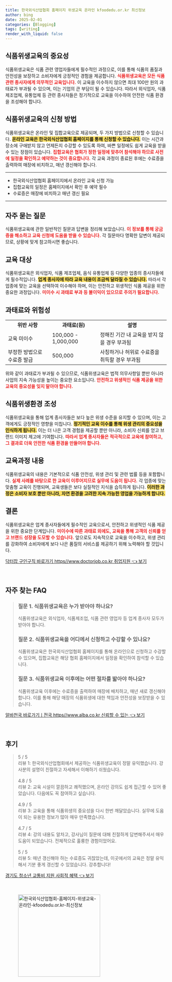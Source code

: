 ```yaml
---
title: 한국외식산업협회 홈페이지 위생교육 온라인 kfoodedu.or.kr 최신정보
author: bing
date: 2025-02-01
categories: [Blogging]
tags: [writing]
render_with_liquid: false
---
```



<h2 id='식품위생교육의_중요성'>식품위생교육의 중요성</h2>

<p>식품위생교육은 식품 관련 영업자들에게 필수적인 과정으로, 이를 통해 식품의 품질과 안전성을 보장하고 소비자에게 긍정적인 경험을 제공합니다. <b><span style="color: #ee2323;">식품위생교육은 모든 식품 관련 종사자에게 의무적인 교육입니다.</span></b> 이 교육을 이수하지 않으면 최대 100만 원의 과태료가 부과될 수 있으며, 이는 기업의 큰 부담이 될 수 있습니다. 따라서 외식업자, 식품 제조업체, 유통업체 등 관련 종사자들은 정기적으로 교육을 이수하여 안전한 식품 환경을 조성해야 합니다.</p>

<h2 id='식품위생교육의_신청_방법'>식품위생교육의 신청 방법</h2>

<p>식품위생교육은 온라인 및 집합교육으로 제공되며, 두 가지 방법으로 신청할 수 있습니다. <b><span style="background-color: #ffe066;">온라인 교육은 한국외식산업협회 홈페이지를 통해 신청할 수 있습니다.</span></b> 이는 시간과 장소에 구애받지 않고 언제든지 수강할 수 있도록 하여, 바쁜 일정에도 쉽게 교육을 받을 수 있는 장점이 있습니다. <b><span style="color: #ee2323;">집합교육은 협회가 정한 일정에 맞추어 참석해야 하므로 사전에 일정을 확인하고 예약하는 것이 중요합니다.</span></b> 각 교육 과정이 종료된 후에는 수료증을 출력하여 매장에 비치하고, 매년 갱신해야 합니다.</p>

<hr />

<ul>
    <li>한국외식산업협회 홈페이지에서 온라인 교육 신청 가능</li>
    <li>집합교육의 일정은 홈페이지에서 확인 후 예약 필수</li>
    <li>수료증은 매장에 비치하고 매년 갱신 필요</li>
</ul>

<hr />

<h2 id='자주_묻는_질문'>자주 묻는 질문</h2>

<p>식품위생교육에 관한 일반적인 질문과 답변을 정리해 보았습니다. <b><span style="color: #ee2323;">이 정보를 통해 궁금증을 해소하고 교육 신청에 도움을 받을 수 있습니다.</span></b> 각 질문마다 명확한 답변이 제공되므로, 상황에 맞게 참고하시면 좋습니다.</p>

<h2 id='교육_대상'>교육 대상</h2>

<p>식품위생교육은 외식업자, 식품 제조업체, 음식 유통업체 등 다양한 업종의 종사자들에게 필수적입니다. <b><span style="background-color: #ffe066;">업계 종사자에 따라 교육 내용이 조금씩 달라질 수 있습니다.</span></b> 따라서 각 업종에 맞는 교육을 선택하여 이수해야 하며, 이는 안전하고 위생적인 식품 제공을 위한 중요한 과정입니다. <b><span style="color: #ee2323;">미이수 시 과태료 부과 등 불이익이 있으므로 주의가 필요합니다.</span></b></p>

<h2 id='과태료와_위험성'>과태료와 위험성</h2>

<table>
    <tr>
        <td style="text-align: center; height: 17px;"><b>위반 사항</b></td>
        <td style="text-align: center; height: 17px;"><b>과태료(원)</b></td>
        <td style="text-align: center; height: 17px;"><b>설명</b></td>
    </tr>
    <tr>
        <td>교육 미이수</td>
        <td>100,000 - 1,000,000</td>
        <td>정해진 기간 내 교육을 받지 않을 경우 부과됨</td>
    </tr>
    <tr>
        <td>부정한 방법으로 수료증 발급</td>
        <td>500,000</td>
        <td>사칭하거나 허위로 수료증을 취득할 경우 부과됨</td>
    </tr>
</table>

<p>위와 같이 과태료가 부과될 수 있으므로, 식품위생교육은 법적 의무사항일 뿐만 아니라 사업의 지속 가능성을 높이는 중요한 요소입니다. <b><span style="color: #ee2323;">안전하고 위생적인 식품 제공을 위한 교육의 중요성을 잊지 말아야 합니다.</span></b></p>

<h2 id='식품위생환경_조성'>식품위생환경 조성</h2>

<p>식품위생교육을 통해 업계 종사자들은 보다 높은 위생 수준을 유지할 수 있으며, 이는 고객에게도 긍정적인 영향을 미칩니다. <b><span style="background-color: #ffe066;">정기적인 교육 이수를 통해 위생 관리의 중요성을 인식하게 됩니다.</span></b> 이는 더 나은 고객 경험을 제공할 뿐만 아니라, 소비자 신뢰를 얻고 브랜드 이미지 제고에 기여합니다. <b><span style="color: #ee2323;">따라서 업계 종사자들은 적극적으로 교육에 참여하고, 그 결과로 더욱 안전한 식품 환경을 만들어야 합니다.</span></b></p>

<h2 id='교육과정_내용'>교육과정 내용</h2>

<p>식품위생교육의 내용은 기본적으로 식품 안전성, 위생 관리 및 관련 법률 등을 포함합니다. <b><span style="color: #ee2323;">실제 사례를 바탕으로 한 교육이 이루어지므로 실무에 도움이 됩니다.</span></b> 각 업종에 맞는 맞춤형 교육이 진행되며, 교육생들은 보다 실질적인 지식을 습득하게 됩니다. <b><span style="background-color: #ffe066;">이러한 과정은 소비자 보호 뿐만 아니라, 자연 환경을 고려한 지속 가능한 영업을 가능하게 합니다.</span></b></p>

<h2 id='결론'>결론</h2>

<p>식품위생교육은 업계 종사자들에게 필수적인 교육으로서, 안전하고 위생적인 식품 제공을 위한 중요한 단계입니다. <b><span style="color: #ee2323;">미이수에 따른 과태료 외에도, 교육을 통해 고객의 신뢰를 얻고 브랜드 성장을 도모할 수 있습니다.</span></b> 앞으로도 지속적으로 교육을 이수하고, 위생 관리를 강화하여 소비자에게 보다 나은 품질의 서비스를 제공하기 위해 노력해야 할 것입니다.</p>


<p><a class="click-button" title="닥터잡 구인구직 바로가기 https//www.doctorjob.co.kr 취업지원" href="https://aptwhite.github.io/posts/%EB%8B%A5%ED%84%B0%EC%9E%A1-%EA%B5%AC%EC%9D%B8%EA%B5%AC%EC%A7%81-%EB%B0%94%EB%A1%9C%EA%B0%80%EA%B8%B0-httpswww.doctorjob.co.kr-%EC%B7%A8%EC%97%85%EC%A7%80%EC%9B%90/" rel="dofollow">닥터잡 구인구직 바로가기 https//www.doctorjob.co.kr 취업지원 👈 보기</a></p><br>
<h2 id='자주_찾는_FAQ'>자주 찾는 FAQ</h2>
<div itemscope="" itemtype="https://schema.org/FAQPage"> 
<blockquote> 
<div itemscope="" itemprop="mainEntity" itemtype="https://schema.org/Question"> 
<h3 itemprop="name">질문 1. 식품위생교육은 누가 받아야 하나요?</h3> 
<div itemscope="" itemprop="acceptedAnswer" itemtype="https://schema.org/Answer"> 
<span itemprop="text"> 
<p>식품위생교육은 외식업자, 식품제조업, 식품 관련 영업자 등 업계 종사자 모두가 받아야 합니다.</p> 
</span> 
</div> 
</div> 

<div itemscope="" itemprop="mainEntity" itemtype="https://schema.org/Question"> 
<h3 itemprop="name">질문 2. 식품위생교육을 어디에서 신청하고 수강할 수 있나요?</h3> 
<div itemscope="" itemprop="acceptedAnswer" itemtype="https://schema.org/Answer"> 
<span itemprop="text"> 
<p>식품위생교육은 한국외식산업협회 홈페이지를 통해 온라인으로 신청하고 수강할 수 있으며, 집합교육은 해당 협회 홈페이지에서 일정을 확인하여 참석할 수 있습니다.</p> 
</span> 
</div> 
</div> 

<div itemscope="" itemprop="mainEntity" itemtype="https://schema.org/Question"> 
<h3 itemprop="name">질문 3. 식품위생교육 이후에는 어떤 절차를 밟아야 하나요?</h3> 
<div itemscope="" itemprop="acceptedAnswer" itemtype="https://schema.org/Answer"> 
<span itemprop="text"> 
<p>식품위생교육 이후에는 수료증을 출력하여 매장에 배치하고, 매년 새로 갱신해야 합니다. 이를 통해 해당 매장의 식품위생에 대한 책임과 안전성을 보장받을 수 있습니다.</p> 
</span> 
</div> 
</div> 
</blockquote> 
</div>
<p><a class="click-button" title="알바천국 바로가기ㅣ전국 https//www.alba.co.kr 신뢰할 수 있는" href="https://aptwhite.github.io/posts/%EC%95%8C%EB%B0%94%EC%B2%9C%EA%B5%AD-%EB%B0%94%EB%A1%9C%EA%B0%80%EA%B8%B0%E3%85%A3%EC%A0%84%EA%B5%AD-httpswww.alba.co.kr-%EC%8B%A0%EB%A2%B0%ED%95%A0-%EC%88%98-%EC%9E%88%EB%8A%94/" rel="dofollow">알바천국 바로가기ㅣ전국 https//www.alba.co.kr 신뢰할 수 있는 👈 보기</a></p><br>
<h2 id='후기'>후기</h2>
<div itemscope itemtype="https://schema.org/Product">
  <blockquote>
  <div itemprop="review" itemscope itemtype="https://schema.org/Review">
      <div itemprop="reviewRating" itemscope itemtype="https://schema.org/Rating"> <span itemprop="ratingValue">5</span> / <span itemprop="bestRating">5</span> </div>
      <span itemprop="reviewBody">리뷰 1: 한국외식산업협회에서 제공하는 식품위생교육이 정말 유익했습니다. 강사분의 설명이 친절하고 자세해서 이해하기 쉬웠습니다.</span>
  </div>
  <br>
  <div itemprop="review" itemscope itemtype="https://schema.org/Review">
      <div itemprop="reviewRating" itemscope itemtype="https://schema.org/Rating"> <span itemprop="ratingValue">4.8</span> / <span itemprop="bestRating">5</span> </div>
      <span itemprop="reviewBody">리뷰 2: 교육 시설이 깔끔하고 쾌적했으며, 온라인 강의도 쉽게 접근할 수 있어 좋았습니다. 다음에도 꼭 참여하고 싶습니다.</span>
  </div>
  <br>
  <div itemprop="review" itemscope itemtype="https://schema.org/Review">
      <div itemprop="reviewRating" itemscope itemtype="https://schema.org/Rating"> <span itemprop="ratingValue">4.9</span> / <span itemprop="bestRating">5</span> </div>
      <span itemprop="reviewBody">리뷰 3: 교육을 통해 식품위생의 중요성을 다시 한번 깨달았습니다. 실무에 도움이 되는 유용한 정보가 많아 매우 만족했습니다.</span>
  </div>
  <br>
  <div itemprop="review" itemscope itemtype="https://schema.org/Review">
      <div itemprop="reviewRating" itemscope itemtype="https://schema.org/Rating"> <span itemprop="ratingValue">4.7</span> / <span itemprop="bestRating">5</span> </div>
      <span itemprop="reviewBody">리뷰 4: 강의 내용도 알차고, 강사님이 질문에 대해 친절하게 답변해주셔서 매우 도움이 되었습니다. 전체적으로 훌륭한 경험이었어요.</span>
  </div>
  <br>
  <div itemprop="review" itemscope itemtype="https://schema.org/Review">
      <div itemprop="reviewRating" itemscope itemtype="https://schema.org/Rating"> <span itemprop="ratingValue">5</span> / <span itemprop="bestRating">5</span> </div>
      <span itemprop="reviewBody">리뷰 5: 매년 갱신해야 하는 수료증도 귀찮았는데, 이곳에서의 교육은 정말 유익해서 기분 좋게 갱신할 수 있었습니다. 강추합니다!</span>
  </div>
  </blockquote>
</div>
<p><a class="click-button" title="경기도 청소년 교통비 지원 사회적 혜택" href="https://aptwhite.github.io/posts/%EA%B2%BD%EA%B8%B0%EB%8F%84-%EC%B2%AD%EC%86%8C%EB%85%84-%EA%B5%90%ED%86%B5%EB%B9%84-%EC%A7%80%EC%9B%90-%EC%82%AC%ED%9A%8C%EC%A0%81-%ED%98%9C%ED%83%9D/" rel="dofollow">경기도 청소년 교통비 지원 사회적 혜택 👈 보기</a></p><br>
<figure class="image"><img src="https://aptwhite.github.io/assets/img/thumbnail/한국외식산업협회-홈페이지-위생교육-온라인-kfoodedu.or.kr-최신정보.webp" alt="한국외식산업협회-홈페이지-위생교육-온라인-kfoodedu.or.kr-최신정보" width="256" height="256"></figure>
